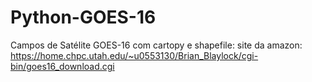 # Python-GOES-16
Campos de Satélite GOES-16 com cartopy e shapefile:
site da amazon: https://home.chpc.utah.edu/~u0553130/Brian_Blaylock/cgi-bin/goes16_download.cgi
